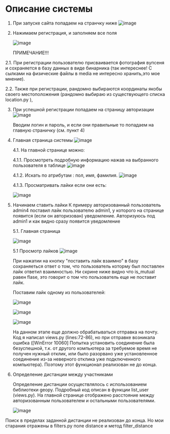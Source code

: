 # Описание системы
1. При запуске сайта попадаем на странчку ниже
  ![image](https://github.com/Artem-bobunov/testApptrix/assets/38436717/dfd39377-1f66-4cfe-bf4e-729f9731066a)


2. Нажимаем регистрация, и заполняем все поля


    ![image](https://github.com/Artem-bobunov/testApptrix/assets/38436717/37e22bf6-006b-40d5-9647-d0b8c0eecdad)


   ПРИМЕЧАНИЕ!!!

   
  2.1. При регистрации пользователю присваивается фотография вупсеня и сохраняется в базу данных в виде бинарника (так интереснее! С сылками на физические файлы в media не интересно хранить,это мое мнение).


   2.2. Также при регистрации, рандомно выбираются координаты якобы своего местоположения (рандомно выбираю из существующего списка location.py ), 


3. При успешной регистрации попадаем на страницу авторизации
   ![image](https://github.com/Artem-bobunov/testApptrix/assets/38436717/3e07cdf8-de73-484b-8b33-964ab23aa6b5)


   Вводим логин и пароль, и если они правильные то попадаем на главную страничку (см. пункт 4)

4. Главная страница системы
   ![image](https://github.com/Artem-bobunov/testApptrix/assets/38436717/1b42498d-adf2-49a1-a0b5-13c1adfb24fb)

   
   4.1. На главной странице можно:
   
   4.1.1. Просмотреть подробную информацию нажав на выбранного пользователя в таблице
   ![image](https://github.com/Artem-bobunov/testApptrix/assets/38436717/72abf811-6751-4c05-945a-66b94f880e6a)

   
   4.1.2. Искать по атрибутам : пол, имя, фамилия.
   ![image](https://github.com/Artem-bobunov/testApptrix/assets/38436717/f77e0b4e-dfb0-495c-b82e-81ed62c0f557)

   4.1.3. Просматривать лайки если они есть:
   
   ![image](https://github.com/Artem-bobunov/testApptrix/assets/38436717/0549e912-dd03-4892-8f43-70840e7f77fe)

   
5. Начинаем ставить лайки
   К примеру авторизованный пользователь admin4 поставил лайк пользователю admin1, у которого на странице появится (если он авторизован) уведомление. Авторизуюсь под admin1 и как видно сразу появится уведомление

   5.1. Главная страница
   
   ![image](https://github.com/Artem-bobunov/testApptrix/assets/38436717/141ea869-92c0-4b96-b5fd-9b77837d4ef1)

   5.1 Просмотр лайков
   ![image](https://github.com/Artem-bobunov/testApptrix/assets/38436717/1ef373dc-8b0f-4630-ad21-7d3c126afe16)

    При нажатии на кнопку "поставить лайк взаимно" в базу сохраняеться ответ о том, что пользователь которму был поставлен лайк ответил взаимностью.
   Ни скрине ниже видно что is_mutual равен flase, это говорит о том что пользователь еще не поставит лайк.

   Поставим лайк одному из пользователей:

   ![image](https://github.com/Artem-bobunov/testApptrix/assets/38436717/41d39d5d-e0bd-4b40-b6cf-db41dbe8e69f)

   ![image](https://github.com/Artem-bobunov/testApptrix/assets/38436717/75aee50d-174e-4fab-a001-1608a19bbea1)

   ![image](https://github.com/Artem-bobunov/testApptrix/assets/38436717/084a72a2-3644-468d-b4ce-f2d2e2431ac0)

   На данном этапе еще должно обрабатываться отправка на почту. Код я написал views.py (lines:72-86),  но при отправке возникала ошибка ([WinError 10060] Попытка установить соединение была безуспешной, т.к. от другого компьютера за требуемое время не получен нужный отклик, или было разорвано уже установленное соединение из-за неверного отклика уже подключенного компьютера). Поэтому этот функционал реализован не до конца.
   
6. Определение дистанции между участниками

   Определение дистанции осуществлялось с использованием библиотеки geopy. Подробный код описан в функции list_user (views.py). На главной странице отображено расстояние между авторизованным пользователем и остальными пользователями.

   ![image](https://github.com/Artem-bobunov/testApptrix/assets/38436717/e5fcd64a-af16-4c70-b386-0e73f902effb)

  Поиск в пределах заданной дистанции не реализован до конца. Но мои старания отражены в filters.py поле distance и метод filter_distance
   

   

   



   
   


   

   
   

   

   



   
